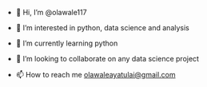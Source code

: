 - 👋 Hi, I’m @olawale117
- 👀 I’m interested in python, data science and analysis
- 🌱 I’m currently learning python
- 💞️ I’m looking to collaborate on any data science project

- 📫 How to reach me olawaleayatulai@gmail.com

<!---
olawale117/olawale117 is a ✨ special ✨ repository because its `README.md` (this file) appears on your GitHub profile.
You can click the Preview link to take a look at your changes.
--->
